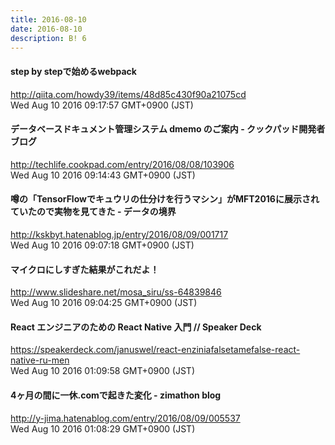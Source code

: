 ```yaml
---
title: 2016-08-10
date: 2016-08-10
description: B! 6
---
```


#### step by stepで始めるwebpack
http://qiita.com/howdy39/items/48d85c430f90a21075cd<br>
Wed Aug 10 2016 09:17:57 GMT+0900 (JST)<br>


#### データベースドキュメント管理システム dmemo のご案内 - クックパッド開発者ブログ
http://techlife.cookpad.com/entry/2016/08/08/103906<br>
Wed Aug 10 2016 09:14:43 GMT+0900 (JST)<br>


#### 噂の「TensorFlowでキュウリの仕分けを行うマシン」がMFT2016に展示されていたので実物を見てきた - データの境界
http://kskbyt.hatenablog.jp/entry/2016/08/09/001717<br>
Wed Aug 10 2016 09:07:18 GMT+0900 (JST)<br>


#### マイクロにしすぎた結果がこれだよ！
http://www.slideshare.net/mosa_siru/ss-64839846<br>
Wed Aug 10 2016 09:04:25 GMT+0900 (JST)<br>


#### React エンジニアのための React Native 入門 // Speaker Deck
https://speakerdeck.com/januswel/react-enziniafalsetamefalse-react-native-ru-men<br>
Wed Aug 10 2016 01:09:58 GMT+0900 (JST)<br>


#### 4ヶ月の間に一休.comで起きた変化 - zimathon blog
http://y-jima.hatenablog.com/entry/2016/08/09/005537<br>
Wed Aug 10 2016 01:08:29 GMT+0900 (JST)<br>



